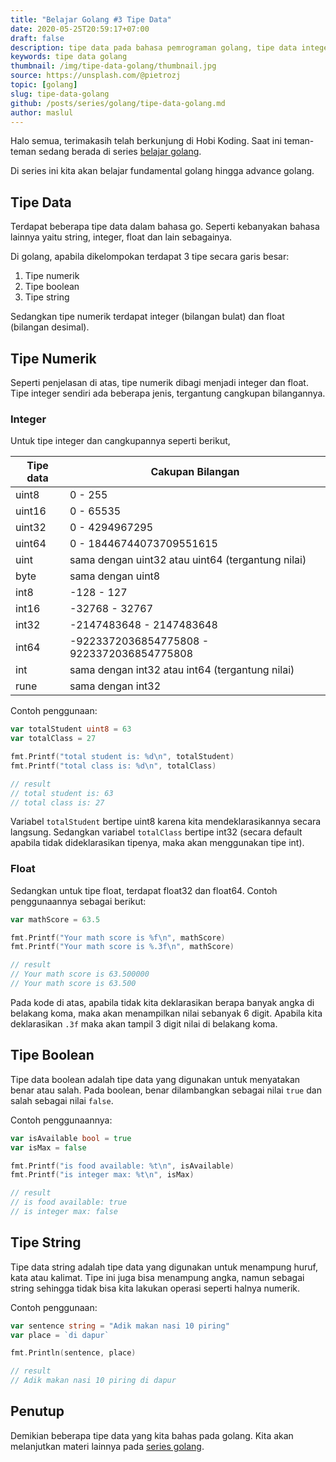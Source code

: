 ```yaml
---
title: "Belajar Golang #3 Tipe Data"
date: 2020-05-25T20:59:17+07:00
draft: false
description: tipe data pada bahasa pemrograman golang, tipe data integer, boolean, string, float golang
keywords: tipe data golang
thumbnail: /img/tipe-data-golang/thumbnail.jpg
source: https://unsplash.com/@pietrozj
topic: [golang]
slug: tipe-data-golang
github: /posts/series/golang/tipe-data-golang.md
author: maslul
---
```


Halo semua, terimakasih telah berkunjung di Hobi Koding. Saat ini teman-teman sedang berada di series [belajar golang](https://hobikoding.com/series/golang/).

Di series ini kita akan belajar fundamental golang hingga advance golang.

## Tipe Data

Terdapat beberapa tipe data dalam bahasa go. Seperti kebanyakan bahasa lainnya yaitu string, integer, float dan lain sebagainya.

Di golang, apabila dikelompokan terdapat 3 tipe secara garis besar:

1. Tipe numerik
1. Tipe boolean
1. Tipe string

Sedangkan tipe numerik terdapat integer (bilangan bulat) dan float (bilangan desimal).

## Tipe Numerik

Seperti penjelasan di atas, tipe numerik dibagi menjadi integer dan float. Tipe integer sendiri ada beberapa jenis, tergantung cangkupan bilangannya.

### Integer

Untuk tipe integer dan cangkupannya seperti berikut,

| Tipe data | Cakupan Bilangan                                  |
|-----------|---------------------------------------------------|
| uint8     | 0 - 255                                           |
| uint16    | 0 - 65535                                         |
| uint32    | 0 - 4294967295                                    |
| uint64    | 0 - 18446744073709551615                          |
| uint      | sama dengan uint32 atau uint64 (tergantung nilai) |
| byte      | sama dengan uint8                                 |
| int8      | -128 - 127                                        |
| int16     | -32768 - 32767                                    |
| int32     | -2147483648 - 2147483648                          |
| int64     | -9223372036854775808 - 9223372036854775808        |
| int       | sama dengan int32 atau int64 (tergantung nilai)   |
| rune      | sama dengan int32                                 |

Contoh penggunaan:

```go
var totalStudent uint8 = 63
var totalClass = 27

fmt.Printf("total student is: %d\n", totalStudent)
fmt.Printf("total class is: %d\n", totalClass)

// result
// total student is: 63
// total class is: 27
```

Variabel `totalStudent` bertipe uint8 karena kita mendeklarasikannya secara langsung. Sedangkan variabel `totalClass` bertipe int32 (secara default apabila tidak dideklarasikan tipenya, maka akan menggunakan tipe int).

### Float

Sedangkan untuk tipe float, terdapat float32 dan float64. Contoh penggunaannya sebagai berikut:

```go
var mathScore = 63.5

fmt.Printf("Your math score is %f\n", mathScore)
fmt.Printf("Your math score is %.3f\n", mathScore)

// result
// Your math score is 63.500000
// Your math score is 63.500
```

Pada kode di atas, apabila tidak kita deklarasikan berapa banyak angka di belakang koma, maka akan menampilkan nilai sebanyak 6 digit. Apabila kita deklarasikan `.3f` maka akan tampil 3 digit nilai di belakang koma.

## Tipe Boolean

Tipe data boolean adalah tipe data yang digunakan untuk menyatakan benar atau salah. Pada boolean, benar dilambangkan sebagai nilai `true` dan salah sebagai nilai `false`.

Contoh penggunaannya:

```go
var isAvailable bool = true
var isMax = false

fmt.Printf("is food available: %t\n", isAvailable)
fmt.Printf("is integer max: %t\n", isMax)

// result
// is food available: true
// is integer max: false
```

## Tipe String

Tipe data string adalah tipe data yang digunakan untuk menampung huruf, kata atau kalimat. Tipe ini juga bisa menampung angka, namun sebagai string sehingga tidak bisa kita lakukan operasi seperti halnya numerik.

Contoh penggunaan:

```go
var sentence string = "Adik makan nasi 10 piring"
var place = `di dapur`

fmt.Println(sentence, place)

// result
// Adik makan nasi 10 piring di dapur
```

## Penutup

Demikian beberapa tipe data yang kita bahas pada golang. Kita akan melanjutkan materi lainnya pada [series golang](https://hobikoding.com/series/golang/).
